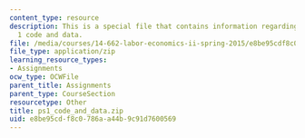 ```yaml
---
content_type: resource
description: This is a special file that contains information regarding problem set
  1 code and data.
file: /media/courses/14-662-labor-economics-ii-spring-2015/e8be95cdf8c0786aa44b9c91d7600569_ps1_code_and_data.zip
file_type: application/zip
learning_resource_types:
- Assignments
ocw_type: OCWFile
parent_title: Assignments
parent_type: CourseSection
resourcetype: Other
title: ps1_code_and_data.zip
uid: e8be95cd-f8c0-786a-a44b-9c91d7600569
---
```

